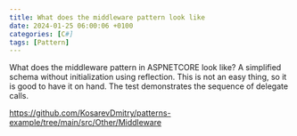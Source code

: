 ```yaml
---
title: What does the middleware pattern look like
date: 2024-01-25 06:00:06 +0100
categories: [C#]
tags: [Pattern]
---
```


What does the middleware pattern in ASPNETCORE look like?
A simplified schema without initialization using reflection.
This is not an easy thing, so it is good to have it on hand.
The test demonstrates the sequence of delegate calls.

<https://github.com/KosarevDmitry/patterns-example/tree/main/src/Other/Middleware>
